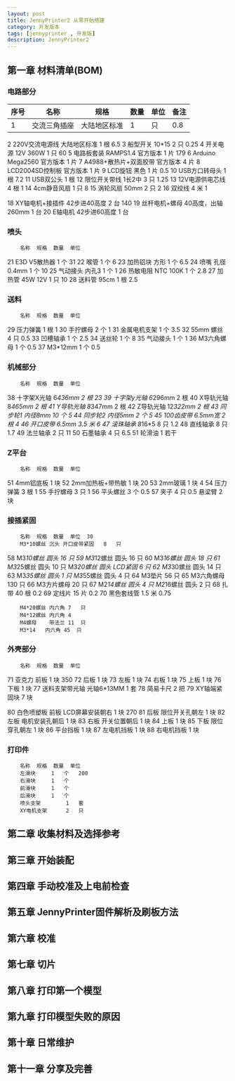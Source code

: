 ```yaml
---
layout: post
title: JennyPrinter2 从零开始搭建
category: 开发版本
tags: [jennyprinter , 开发版]
description: JennyPrinter2
---
```


## 第一章 材料清单(BOM)

### 电路部分
<table>
<thead>
<tr>
<th>序号</th>
<th>名称</th>
<th>规格</th>
<th>数量</th>
<th>单位</th>
<th>备注</th>
</tr>
</thead>
<tbody>
<tr>
<td>1</td>		<td>交流三角插座</td>	<td>大陆地区标准</td>	<td>1</td>	<td>只</td>	<td>0.8</td>
</tr>
</tbody>
 </table>
2		220V交流电源线	大陆地区标准	1	根	6.5
3		船型开关	10*15	2	只	0.25
4		开关电源	12V 360W	1	只	60
5	电路板套装	RAMPS1.4	官方版本	1	片	179
6		Arduino Mega2560	官方版本	1	片
7		A4988+散热片+双面胶带	官方版本	4	片
8		LCD2004SD控制板	官方版本	1	片
9		LCD旋钮	黑色	1	片	0.5
10		USB方口转母头		1	根	7.2
11		USB双公头		1	根
12		限位开关带线	1长2中	3	只	1.25
13		12V电源供电芯线		4	根	1
14		4cm静音风扇		1	只	8
15		涡轮风扇	50mm	2	只	2
16		双绞线		4	米	1

18		XY轴电机+接插件	42步进40高度	2	台	140
19		丝杆电机+螺母	40高度，出轴260mm	1	台
20		E轴电机	42步进60高度	1	台

### 喷头
		名称	规格	数量	单位
21		E3D V5散热器		1	个	31
22		喉管		1	个	6
23		加热铝块	方形	1	个	6.5
24		喷嘴	孔径0.4mm	1	个	10
25		气动接头	内孔3	1	个	1
26		热敏电阻	NTC 100K	1	个	2.8
27		加热管	45W 12V	1	只	10
28		送料管	95cm	1	根	2.5

### 送料
		名称	规格	数量	单位
29		压力弹簧		1	根	1
30		手拧螺母		2	个	1
31		金属电机支架		1	个	3.5
32		55mm 螺丝		4	只	0.5
33		凹槽轴承		1	个	2.5
34		送丝轮		1	个	8
35		气动接头		1	个	1
36		M3六角螺母		1	个	0.5
37		M3*12mm		1	个	0.5

### 机械部分
		名称	规格	数量	单位
38		十字架X光轴	6*436mm	2	根	23
39		十字架y光轴	6*296mm	2	根
40		X导轨光轴	8*465mm	2	根
41		Y导轨光轴	8*347mm	2	根
42		Z导轨光轴	12*322mm	2	根
43		同步轮1	内径8mm	10	个	5
44		同步轮2	内径5mm	2	个	5
45		100齿皮带	6.5mm宽	2	根	4
46		开口皮带	6.5mm	3.5	米	6
47		滚珠轴承	8*16*5	8	只	1.2
48		直线轴承		8	只	1.7
49		法兰轴承		2	只	11
50		石墨轴承		4	只	6.5
51		轮滑油		1	若干

### Z平台
		名称	规格	数量	单位
51		4mm铝底板		1	块
52		2mm加热板+带热敏		1	块	20
53		2mm玻璃		1	块	4
54		压力弹簧		3	根	1
55		手拧螺母		3	只	1
56		平头螺丝		3	个	0.5
57		夹子		4	只	0.5
		悬梁臂		2	块

### 接插紧固
		名称	规格	数量	单位	30
		M3*10螺丝	沉头 开口皮带紧固	8	只
58		M3*10螺丝	圆头	16	只
59		M3*12螺丝	圆头	16	只
60		M3*16螺丝	圆头	18	只
61		M3*25螺丝	圆头	10	只
		M3*20螺丝	圆头 LCD紧固	6	只
62		M3*30螺丝	圆头	14	只
63		M3*35螺丝	圆头	1	只
		M3*55螺丝	圆头	4	只
64		M3垫片		56	只
65		M3六角螺母		130	只
66		M3方片螺母		20	只
67		M2*14螺丝	圆头	4	只
		M2*16螺丝	圆头	2	只
68		扎带		40	根	0.2
69		定线片		15	片	0.2
70		黑色套线管		1.5	米	0.75

		M4*20螺丝	内六角	7	只
		M4*12螺丝	内六角	4
		M4螺母	带法兰	11	只
		M3*14	内六角	45	只

### 外壳部分
		名称	规格	数量	单位
71	亚克力	前板		1	块	350
72		后板		1	块
73		左板		1	块
74		右板		1	块
75		上板		1	块
76		下板		1	块
77		送料支架带光轴	光轴6*13MM	1	套
78		简易卡尺		2	把
79		XY轴端紧固块		7	块

80	白色喷塑板	前板	LCD屏幕安装朝右	1	块	270
81		后板	限位开关孔朝左	1	块
82		左板	电机安装孔朝后	1	块
83		右板	开关位置朝后	1	块
84		上板		1	块
85		下板	限位穿孔朝左	1	块
86		平台挡板		1	块
87		左电机挡板		1	块
88		右电机挡板		1	块

### 打印件
		名称	规格	数量	单位
		左滑块		1	个	200
		右滑块		1	个
		前滑块		1	个
		后滑块		1	个
		喷头支架		1	套
		XY电机支架		2	只


## 第二章 收集材料及选择参考

## 第三章 开始装配

## 第四章 手动校准及上电前检查

## 第五章 JennyPrinter固件解析及刷板方法

## 第六章 校准

## 第七章 切片

## 第八章 打印第一个模型

## 第九章 打印模型失败的原因

## 第十章 日常维护

## 第十一章 分享及完善


